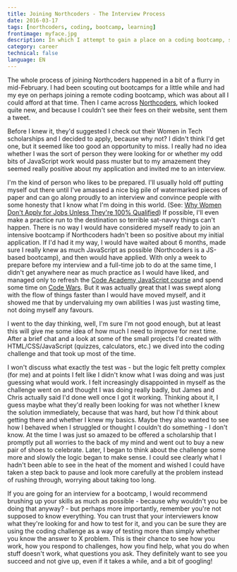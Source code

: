 ```yaml
---
title: Joining Northcoders - The Interview Process
date: 2016-03-17
tags: [northcoders, coding, bootcamp, learning]
frontimage: myface.jpg
description: In which I attempt to gain a place on a coding bootcamp, succeed, and write about the process
category: career
technical: false
language: EN
---
```


The whole process of joining Northcoders happened in a bit of a flurry in mid-February. I had been scouting out bootcamps for a little while and had my eye on perhaps joining a remote coding bootcamp, which was about all I could afford at that time. Then I came across <a href="https://northcoders.com/" target="_blank" rel="noopener noreferrer">Northcoders</a>, which looked quite new, and because I couldn't see their fees on their website, sent them a tweet.

Before I knew it, they'd suggested I check out their Women in Tech scholarships and I decided to apply, because why not? I didn't think I'd get one, but it seemed like too good an opportunity to miss. I really had no idea whether I was the sort of person they were looking for or whether my odd bits of JavaScript work would pass muster but to my amazement they seemed really positive about my application and invited me to an interview.

I'm the kind of person who likes to be prepared. I'll usually hold off putting myself out there until I've amassed a nice big pile of watermarked pieces of paper and can go along proudly to an interview and convince people with some honesty that I know what I'm doing in this world. (See: <a href="https://hbr.org/2014/08/why-women-dont-apply-for-jobs-unless-theyre-100-qualified" target="_blank" rel="noopener noreferrer">Why Women Don't Apply for Jobs Unless They're 100% Qualified</a>) If possible, I'll even make a practice run to the destination so terrible sat-navvy things can't happen. There is no way I would have considered myself ready to join an intensive bootcamp if Northcoders hadn't been so positive about my initial application. If I'd had it my way, I would have waited about 6 months, made sure I really knew as much JavaScript as possible (Northcoders is a JS-based bootcamp), and then would have applied. With only a week to prepare before my interview and a full-time job to do at the same time, I didn't get anywhere near as much practice as I would have liked, and managed only to refresh the <a href="https://www.codecademy.com/learn/javascript" target="_blank" rel="noopener noreferrer">Code Academy JavaScript course</a> and spend some time on <a href="http://www.codewars.com/" target="_blank" rel="noopener noreferrer">Code Wars</a>. But it was actually great that I was swept along with the flow of things faster than I would have moved myself, and it showed me that by undervaluing my own abilities I was just wasting time, not doing myself any favours.

I went to the day thinking, well, I'm sure I'm not good enough, but at least this will give me some idea of how much I need to improve for next time. After a brief chat and a look at some of the small projects I'd created with HTML/CSS/JavaScript (quizzes, calculators, etc.) we dived into the coding challenge and that took up most of the time.

I won't discuss what exactly the test was - but the logic felt pretty complex (for me) and at points I felt like I didn't know what I was doing and was just guessing what would work. I felt increasingly disappointed in myself as the challenge went on and thought I was doing really badly, but James and Chris actually said I'd done well once I got it working. Thinking about it, I guess maybe what they'd really been looking for was not whether I knew the solution immediately, because that was hard, but how I'd think about getting there and whether I knew my basics. Maybe they also wanted to see how I behaved when I struggled or thought I couldn't do something - I don't know. At the time I was just so amazed to be offered a scholarship that I promptly put all worries to the back of my mind and went out to buy a new pair of shoes to celebrate. Later, I began to think about the challenge some more and slowly the logic began to make sense. I could see clearly what I hadn't been able to see in the heat of the moment and wished I could have taken a step back to pause and look more carefully at the problem instead of rushing through, worrying about taking too long.

If you are going for an interview for a bootcamp, I would recommend brushing up your skills as much as possible - because why wouldn't you be doing that anyway? - but perhaps more importantly, remember you're not supposed to know everything. You can trust that your interviewers know what they're looking for and how to test for it, and you can be sure they are using the coding challenge as a way of testing more than simply whether you know the answer to X problem. This is their chance to see how you work, how you respond to challenges, how you find help, what you do when stuff doesn't work, what questions you ask. They definitely want to see you succeed and not give up, even if it takes a while, and a bit of googling!
